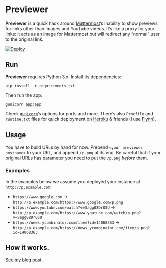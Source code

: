 # Previewer

**Previewer** is a quick hack around [Mattermost][]’s inability to show
previews for links other than images and YouTube videos.
It’s like a proxy for your links: it acts as an image for Mattermost but will
redirect any “normal” user to the original link.

[![Deploy](https://www.herokucdn.com/deploy/button.svg)](https://heroku.com/deploy)

## Run

**Previewer** requires Python 3.x. Install its dependencies:

    pip install -r requirements.txt

Then run the app:

    gunicorn app:app

Check [`gunicorn`][Gunicorn]’s options for ports and more. There’s also
`Procfile` and `runtime.txt` files for quick deployment on [Heroku][] &
friends (I use [Flynn][]).

[Flynn]: https://flynn.io/
[Gunicorn]: http://gunicorn.org/
[Heroku]: https://www.heroku.com/
[Mattermost]: https://about.mattermost.com/

## Usage

You have to build URLs by hand for now. Prepend `<your previewer hostname>` to
your URL, and append `/p.png` at its end. Be careful that if your original URLs
has parameter you need to put the `/p.png` *before* them.

### Examples

In the examples below we assume you deployed your instance at
`http://p.example.com`:

* `https://www.google.com` -> `http://p.example.com/https://www.google.com/p.png`
* `https://www.youtube.com/watch?v=Sagg08DrO5U` -> `http://p.example.com/https://www.youtube.com/watch/p.png?v=Sagg08DrO5U`
* `https://news.ycombinator.com/item?id=14068363` -> `http://p.example.com/https://news.ycombinator.com/item/p.png?id=14068363`

## How it works.

[See my blog post][blog].

[blog]: https://bfontaine.net/blog/2017/04/09/a-quick-link-previewer-for-mattermost/

